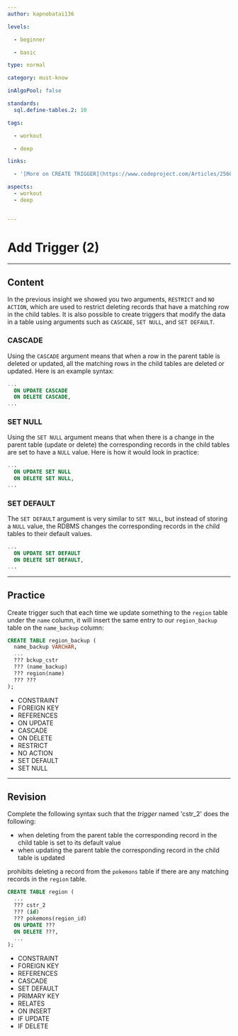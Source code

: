 ```yaml
---
author: kapnobatai136

levels:

  - beginner

  - basic

type: normal

category: must-know

inAlgoPool: false

standards:
  sql.define-tables.2: 10

tags:

  - workout

  - deep

links:

  - '[More on CREATE TRIGGER](https://www.codeproject.com/Articles/25600/Triggers-SQL-Server){website}'

aspects:
  - workout
  - deep


---
```


# Add Trigger (2)

---
## Content

In the previous insight we showed you two arguments, `RESTRICT` and `NO ACTION`, which are used to restrict deleting records that have a matching row in the child tables. It is also possible to create triggers that modify the data in a table using arguments such as `CASCADE`, `SET NULL`, and `SET DEFAULT`.

### CASCADE

Using the `CASCADE` argument means that when a row in the parent table is deleted or updated, all the matching rows in the child tables are deleted or updated. Here is an example syntax:

```sql
...
  ON UPDATE CASCADE
  ON DELETE CASCADE,
...
```

### SET NULL

Using the `SET NULL` argument means that when there is a change in the parent table (update or delete) the corresponding records in the child tables are set to have a `NULL` value. Here is how it would look in practice:

```sql
...
  ON UPDATE SET NULL
  ON DELETE SET NULL,
...
```

### SET DEFAULT

The `SET DEFAULT` argument is very similar to `SET NULL`, but instead of storing a `NULL` value, the RDBMS changes the corresponding records in the child tables to their default values.

```sql
...
  ON UPDATE SET DEFAULT
  ON DELETE SET DEFAULT,
...
```

---
## Practice

Create trigger such that each time we update something to the `region` table under the `name` column, it will insert the same entry to our `region_backup` table on the `name_backup` column:

```sql
CREATE TABLE region_backup (
  name_backup VARCHAR,
  ...
  ??? bckup_cstr
  ??? (name_backup)
  ??? region(name)
  ??? ???
);
```


* CONSTRAINT
* FOREIGN KEY
* REFERENCES
* ON UPDATE
* CASCADE
* ON DELETE
* RESTRICT
* NO ACTION
* SET DEFAULT
* SET NULL

---
## Revision

Complete the following syntax such that the *trigger* named 'cstr_2' does the following:

- when deleting from the parent table the corresponding record in the child table is set to its default value
- when updating the parent table the corresponding record in the child table is updated

prohibits deleting a record from the `pokemons` table if there are any matching records in the `region` table.

```sql
CREATE TABLE region (
  ...
  ??? cstr_2
  ??? (id)
  ??? pokemons(region_id)
  ON UPDATE ???
  ON DELETE ???,
  ...
);
```

* CONSTRAINT
* FOREIGN KEY
* REFERENCES
* CASCADE
* SET DEFAULT
* PRIMARY KEY
* RELATES
* ON INSERT
* IF UPDATE
* IF DELETE